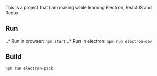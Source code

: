 This is a project that I am making while learning Electron, ReactJS and Redux.

## Run
..* Run in browser: `npm start`
..* Run in electron: `npm run electron-dev`

## Build
`npm run electron-pack`
